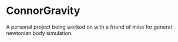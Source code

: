 ConnorGravity
=============
A personal project being worked on with a friend of mine for general newtonian body simulation.
